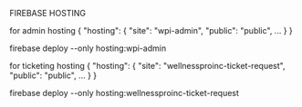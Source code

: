 FIREBASE HOSTING

for admin hosting
{
  "hosting": {
    "site": "wpi-admin",
    "public": "public",
    ...
  }
}


firebase deploy --only hosting:wpi-admin

for ticketing hosting
{
  "hosting": {
    "site": "wellnessproinc-ticket-request",
    "public": "public",
    ...
  }
}

firebase deploy --only hosting:wellnessproinc-ticket-request